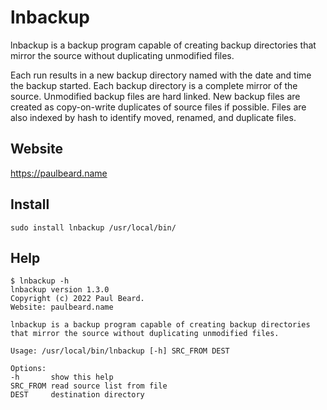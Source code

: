 # lnbackup

lnbackup is a backup program capable of creating backup directories that mirror the source without duplicating unmodified files.

Each run results in a new backup directory named with the date and time the backup started.
Each backup directory is a complete mirror of the source.
Unmodified backup files are hard linked.
New backup files are created as copy-on-write duplicates of source files if possible.
Files are also indexed by hash to identify moved, renamed, and duplicate files.

## Website

https://paulbeard.name

## Install

    sudo install lnbackup /usr/local/bin/

## Help

    $ lnbackup -h
    lnbackup version 1.3.0
    Copyright (c) 2022 Paul Beard.
    Website: paulbeard.name

    lnbackup is a backup program capable of creating backup directories that mirror the source without duplicating unmodified files.

    Usage: /usr/local/bin/lnbackup [-h] SRC_FROM DEST

    Options:
    -h       show this help
    SRC_FROM read source list from file
    DEST     destination directory
